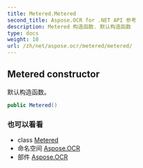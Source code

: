 ```yaml
---
title: Metered.Metered
second_title: Aspose.OCR for .NET API 参考
description: Metered 构造函数. 默认构造函数
type: docs
weight: 10
url: /zh/net/aspose.ocr/metered/metered/
---
```

## Metered constructor

默认构造函数。

```csharp
public Metered()
```

### 也可以看看

* class [Metered](../)
* 命名空间 [Aspose.OCR](../../metered/)
* 部件 [Aspose.OCR](../../../)


